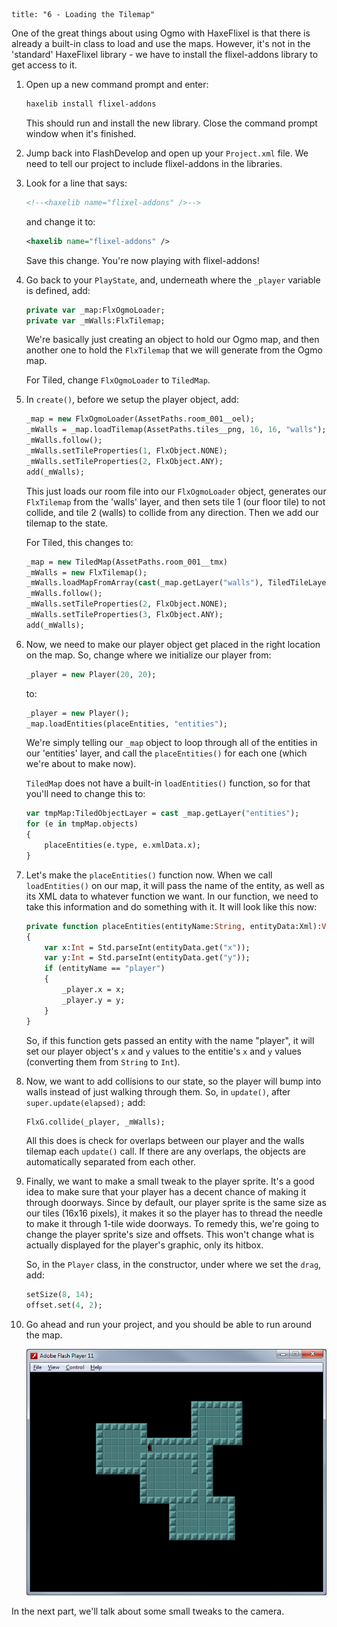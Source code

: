 ```
title: "6 - Loading the Tilemap"
```

One of the great things about using Ogmo with HaxeFlixel is that there is already a built-in class to load and use the maps. However, it's not in the 'standard' HaxeFlixel library - we have to install the flixel-addons library to get access to it.

1. Open up a new command prompt and enter:
	
	```bash
	haxelib install flixel-addons
	```

	This should run and install the new library. Close the command prompt window when it's finished.
	
2. Jump back into FlashDevelop and open up your `Project.xml` file. We need to tell our project to include flixel-addons in the libraries.

3. Look for a line that says:
	
	```xml
	<!--<haxelib name="flixel-addons" />-->
	```
	and change it to:
	
	```xml
	<haxelib name="flixel-addons" />
	```

	Save this change. You're now playing with flixel-addons!

4. Go back to your `PlayState`, and, underneath where the `_player` variable is defined, add:
	
	```haxe
	private var _map:FlxOgmoLoader;
	private var _mWalls:FlxTilemap;
	```

	We're basically just creating an object to hold our Ogmo map, and then another one to hold the `FlxTilemap` that we will generate from the Ogmo map.

	For Tiled, change `FlxOgmoLoader` to `TiledMap`.

5. In `create()`, before we setup the player object, add:
	
	```haxe
	_map = new FlxOgmoLoader(AssetPaths.room_001__oel);
	_mWalls = _map.loadTilemap(AssetPaths.tiles__png, 16, 16, "walls");
	_mWalls.follow();
	_mWalls.setTileProperties(1, FlxObject.NONE);
	_mWalls.setTileProperties(2, FlxObject.ANY);
	add(_mWalls);
	```

	This just loads our room file into our `FlxOgmoLoader` object, generates our `FlxTilemap` from the 'walls' layer, and then sets tile 1 (our floor tile) to not collide, and tile 2 (walls) to collide from any direction. Then we add our tilemap to the state.

	For Tiled, this changes to:

	```haxe
	_map = new TiledMap(AssetPaths.room_001__tmx)
	_mWalls = new FlxTilemap();
	_mWalls.loadMapFromArray(cast(_map.getLayer("walls"), TiledTileLayer).tileArray, _map.width, _map.height, AssetPaths.tiles__png, _map.tileWidth, _map.tileHeight, FlxTilemapAutoTiling.OFF, 1, 1, 3);
	_mWalls.follow();
	_mWalls.setTileProperties(2, FlxObject.NONE);
	_mWalls.setTileProperties(3, FlxObject.ANY);
	add(_mWalls);
	```

6. Now, we need to make our player object get placed in the right location on the map. So, change where we initialize our player from:
	
	```haxe
	_player = new Player(20, 20);
	```

	to:

	```haxe
	_player = new Player();
	_map.loadEntities(placeEntities, "entities");
	```

	We're simply telling our `_map` object to loop through all of the entities in our 'entities' layer, and call the `placeEntities()` for each one (which we're about to make now).

    `TiledMap` does not have a built-in `loadEntities()` function, so for that you'll need to change this to:

	```haxe
	var tmpMap:TiledObjectLayer = cast _map.getLayer("entities");
	for (e in tmpMap.objects)
	{
		placeEntities(e.type, e.xmlData.x);
	}
	```

7. Let's make the `placeEntities()` function now. When we call `loadEntities()` on our map, it will pass the name of the entity, as well as its XML data to whatever function we want. In our function, we need to take this information and do something with it. It will look like this now:
	
	```haxe
	private function placeEntities(entityName:String, entityData:Xml):Void
	{
		var x:Int = Std.parseInt(entityData.get("x"));
		var y:Int = Std.parseInt(entityData.get("y"));
		if (entityName == "player")
		{
			_player.x = x;
			_player.y = y;
		}
	}
	```

	So, if this function gets passed an entity with the name "player", it will set our player object's `x` and `y` values to the entitie's `x` and `y` values (converting them from `String` to `Int`).

8. Now, we want to add collisions to our state, so the player will bump into walls instead of just walking through them. So, in `update()`, after `super.update(elapsed);` add:

	```haxe
	FlxG.collide(_player, _mWalls);
	```
	
	All this does is check for overlaps between our player and the walls tilemap each `update()` call. If there are any overlaps, the objects are automatically separated from each other.

9. Finally, we want to make a small tweak to the player sprite. It's a good idea to make sure that your player has a decent chance of making it through doorways. Since by default, our player sprite is the same size as our tiles (16x16 pixels), it makes it so the player has to thread the needle to make it through 1-tile wide doorways. To remedy this, we're going to change the player sprite's size and offsets. This won't change what is actually displayed for the player's graphic, only its hitbox.

	So, in the `Player` class, in the constructor, under where we set the `drag`, add:
	
	```haxe
	setSize(8, 14);
	offset.set(4, 2);
	```

10. Go ahead and run your project, and you should be able to run around the map.

	![](../images/01_tutorial/0013b.png)

In the next part, we'll talk about some small tweaks to the camera.
